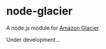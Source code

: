 node-glacier
============

A node.js module for [Amazon Glacier](http://aws.amazon.com/glacier/ "go to the official page of Amazon Glacier").

Under development...

